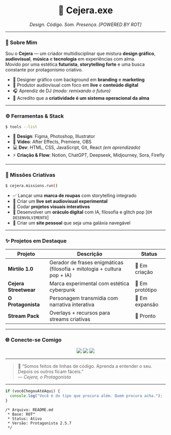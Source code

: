 <h1 align="center">🍒 Cejera.exe</h1>
<p align="center"><i>Design. Código. Som. Presença. [POWERED BY ROT]</i></p>

---

### 🧠 Sobre Mim

Sou o **Cejera** — um criador multidisciplinar que mistura **design gráfico**, **audiovisual**, **música** e **tecnologia** em experiências com alma.  
Movido por uma estética **futurista**, **storytelling forte** e uma busca constante por protagonismo criativo.

- 🎨 Designer gráfico com background em **branding** e **marketing**  
- 🎥 Produtor audiovisual com foco em **live** e **conteúdo digital**  
- 🎧 Aprendiz de DJ _(modo: remixando o futuro)_  
- 💭 Acredito que a **criatividade é um sistema operacional da alma**  

---

### ⚙️ Ferramentas & Stack

```bash
$ tools --list
```

- 🎨 **Design**: Figma, Photoshop, Illustrator  
- 🎥 **Vídeo**: After Effects, Premiere, OBS  
- 💻 **Dev**: HTML, CSS, JavaScript, Git, React *(em aprendizado)*  
- ⚡ **Criação & Flow**: Notion, ChatGPT, Deepseek, Midjourney, Sora, Firefly  

---

### 🚀 Missões Criativas

```bash
$ cejera.missions.run()
```

- ✅ Lançar uma **marca de roupas** com storytelling integrado  
- 🔳 Criar um **live set audiovisual experimental**  
- 🔳 Codar **projetos visuais interativos**  
- 🔳 Desenvolver um **oráculo digital** com IA, filosofia e glitch pop [`EM DESENVOLVIMENTO`]  
- 🔳 Criar um **site pessoal** que seja uma galáxia navegável  

---

### ✨ Projetos em Destaque

| Projeto             | Descrição                                                                 | Status         |
|---------------------|---------------------------------------------------------------------------|----------------|
| **Mirtilo 1.0**      | Gerador de frases enigmáticas (filosofia + mitologia + cultura pop + IA) | 🔮 Em criação   |
| **Cejera Streetwear**| Marca experimental com estética cyberpunk                                | 🧪 Em protótipo |
| **O Protagonista**   | Personagem transmídia com narrativa interativa                           | 🧠 Em expansão  |
| **Stream Pack**      | Overlays + recursos para streams criativas                               | 🧰 Pronto       |

---

### 🌐 Conecte-se Comigo

<p align="center">
  <a href="https://instagram.com/cejera"><img src="https://img.shields.io/badge/Instagram-%23E4405F.svg?style=for-the-badge&logo=Instagram&logoColor=white"/></a>
  <a href="https://youtube.com/@cejera"><img src="https://img.shields.io/badge/YouTube-%23FF0000.svg?style=for-the-badge&logo=YouTube&logoColor=white"/></a>
  <a href="https://www.linkedin.com/in/cejera"><img src="https://img.shields.io/badge/LinkedIn-%230077B5.svg?style=for-the-badge&logo=LinkedIn&logoColor=white"/></a>
</p>

---

> 🧠 “Somos feitos de linhas de código. Aprenda a entender o seu. Depois os outros ficam fáceis.”  
> — *Cejera, o Protagonista*

---

```js
if (vocêChegouAtéAqui) {
  console.log("Você é do tipo que procura além. Quem procura acha.");
}
```

```
/* Arquivo: README.md
 * Base: ROT™
 * Status: Ativo
 * Versão: Protagonista 2.5.7
 */
```

